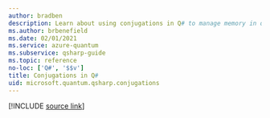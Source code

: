 ```yaml
---
author: bradben
description: Learn about using conjugations in Q# to manage memory in quantum programs.
ms.author: brbenefield
ms.date: 02/01/2021
ms.service: azure-quantum
ms.subservice: qsharp-guide
ms.topic: reference
no-loc: ['Q#', '$$v']
title: Conjugations in Q#
uid: microsoft.quantum.qsharp.conjugations
---
```


<!---
# Conjugations in Q#
-->

[!INCLUDE [source link](~/includes/qsharp-language/Specifications/Language/2_Statements/Conjugations.md)]